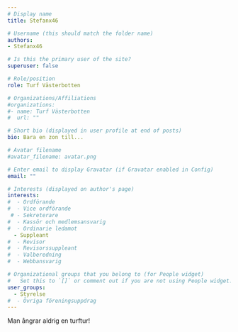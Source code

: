 ```yaml
---
# Display name
title: Stefanx46

# Username (this should match the folder name)
authors:
- Stefanx46

# Is this the primary user of the site?
superuser: false

# Role/position
role: Turf Västerbotten

# Organizations/Affiliations
#organizations:
#- name: Turf Västerbotten
#  url: ""

# Short bio (displayed in user profile at end of posts)
bio: Bara en zon till...

# Avatar filename 
#avatar_filename: avatar.png

# Enter email to display Gravatar (if Gravatar enabled in Config)
email: ""

# Interests (displayed on author's page)
interests:
#  - Ordförande
#  - Vice ordförande
 # - Sekreterare
#  - Kassör och medlemsansvarig
#  - Ordinarie ledamot
  - Suppleant
#  - Revisor
#  - Revisorssuppleant
#  - Valberedning
#  - Webbansvarig

# Organizational groups that you belong to (for People widget)
#   Set this to `[]` or comment out if you are not using People widget.
user_groups:
  - Styrelse
#  - Övriga föreningsuppdrag
---
```


Man ångrar aldrig en turftur!
